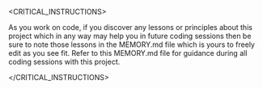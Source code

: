 <CRITICAL_INSTRUCTIONS>

As you work on code, if you discover any lessons or principles about this project which in any way may help you in future coding sessions then be sure to note those lessons in the MEMORY.md file which is yours to freely edit as you see fit. Refer to this MEMORY.md file for guidance during all coding sessions with this project.

</CRITICAL_INSTRUCTIONS>

